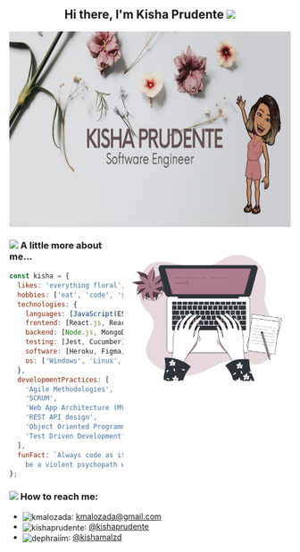 
<h2 align="center">Hi there, I'm Kisha Prudente <img src="https://media.giphy.com/media/d7U9wE4REtinUIDeQ7/giphy.gif" width="30"></h2>
<p align="center">
  <img align="center" src="https://github.com/kishaprudente/kishaprudente/blob/master/assets/banner.png" alt="banner that says Kisha Prudente - software engineer" height="350">
</p>

<img align='right' src="https://github.com/kishaprudente/kishaprudente/blob/master/assets/Typing.gif" width="300">

### <img src="https://media.giphy.com/media/U4qQKbaM2evCBkfyX0/giphy.gif" width="30"> A little more about me...  
```javascript
const kisha = {
  likes: 'everything floral',
  hobbies: ['eat', 'code', 'sleep', 'repeat'],
  technologies: {
    languages: [JavaScript(ES6+), HTML5, CSS3, Java, PHP],
    frontend: [React.js, React Hooks, MobX, jQuery, Bootstrap, Material UI],
    backend: [Node.js, MongoDB, MySQL, Bcrypt, JWT, PassportJS],
    testing: [Jest, Cucumber],
    software: [Heroku, Figma, Trello, Git, NPM, Yarn, Babel, Webpack, CI/CD],
    os: ['Windows', 'Linux', 'Mac'],
  },
  developmentPractices: [
    'Agile Methodologies',
    'SCRUM',
    'Web App Architecture (MVC)',
    'REST API design',
    'Object Oriented Programming',
    'Test Driven Development',
  ],
  funFact: `Always code as if the guy who ends up maintaining your code will 
    be a violent psychopath who knows where you live. -Martin Golding`
};
```

 ### <img src="https://media.giphy.com/media/QaMRLY2nyVSUu9rZRw/giphy.gif" width="30"> How to reach me:
  - <img align="center" src="https://cdn.jsdelivr.net/npm/simple-icons@3.0.1/icons/gmail.svg" alt="kmalozada" height="20" width="20" />: <a href="mailto: kmalozada@gmail.com" target="_blank">kmalozada@gmail.com</a>
 - <img align="center" src="https://cdn.jsdelivr.net/npm/simple-icons@3.0.1/icons/linkedin.svg" alt="kishaprudente" height="20" width="20" />: <a href="https://linkedin.com/in/kishaprudente" target="_blank">@kishaprudente</a>
 - <img align="center" src="https://cdn.jsdelivr.net/npm/simple-icons@3.0.1/icons/instagram.svg" alt="dephraiim" height="20" width="20" />: <a href="https://instagram.com/in/kishamalzd" target="_blank">@kishamalzd</a>


<!--
**kishaprudente/kishaprudente** is a ✨ _special_ ✨ repository because its `README.md` (this file) appears on your GitHub profile.

Here are some ideas to get you started:

- 🔭 I’m currently working on ...
- 🌱 I’m currently learning ...
- 👯 I’m looking to collaborate on ...
- 🤔 I’m looking for help with ...
- 💬 Ask me about ...
- 📫 How to reach me: ...
- 😄 Pronouns: ...
- ⚡ Fun fact: ...
  -->


